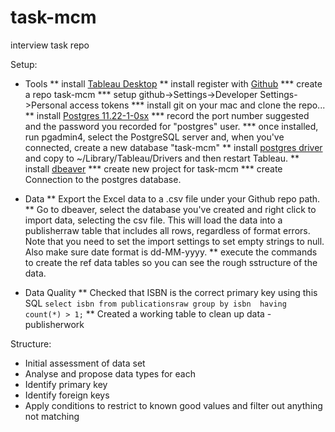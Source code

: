 # task-mcm
interview task repo

Setup:
* Tools
** install [Tableau Desktop](https://www.tableau.com/en-gb/trial/tableau-software)
** install register with [Github](https://github.com/signup?ref_cta=Sign+up&ref_loc=header+logged+out&ref_page=%2F&source=header-home)
*** create a repo task-mcm
*** setup github->Settings->Developer Settings->Personal access tokens
*** install git on your mac and clone the repo...
** install [Postgres 11.22-1-0sx](https://www.enterprisedb.com/downloads/postgres-postgresql-downloads)
*** record the port number suggested and the password you recorded for "postgres" user.
*** once installed, run pgadmin4, select the PostgreSQL server and, when you've connected, create a new database "task-mcm"
** install [postgres driver](https://jdbc.postgresql.org/download/postgresql-42.7.4.jar) and copy to ~/Library/Tableau/Drivers and then restart Tableau.
** install [dbeaver](https://dbeaver.io/download/)
*** create new project for task-mcm
*** create Connection to the postgres database.


* Data
** Export the Excel data to a .csv file under your Github repo path.
** Go to dbeaver, select the database you've created and right click to import data, selecting the csv file. This will load the data into a publisherraw table that includes all rows, regardless of format errors. Note that you need to set the import settings to set empty strings to null. Also make sure date format is dd-MM-yyyy.
** execute the commands to create the ref data tables so you can see the rough sstructure of the data.


* Data Quality
** Checked that ISBN is the correct primary key using this SQL
`select isbn from publicationsraw
group by isbn 
having count(*) > 1;`
** Created a working table to clean up data - publisherwork


Structure:

* Initial assessment of data set
* Analyse and propose data types for each 
* Identify primary key
* Identify foreign keys
* Apply conditions to restrict to known good values and filter out anything not matching
